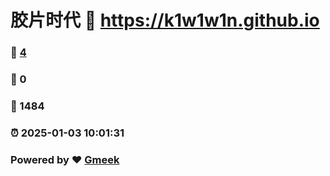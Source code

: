 # 胶片时代 :link: https://k1w1w1n.github.io 
### :page_facing_up: [4](https://k1w1w1n.github.io/tag.html) 
### :speech_balloon: 0 
### :hibiscus: 1484 
### :alarm_clock: 2025-01-03 10:01:31 
### Powered by :heart: [Gmeek](https://github.com/Meekdai/Gmeek)
